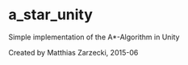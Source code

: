 # a_star_unity
Simple implementation of the A*-Algorithm in Unity

Created by Matthias Zarzecki, 2015-06
